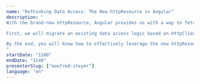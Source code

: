 ```yaml
---
name: "Rethinking Data Access: The New httpResource in Angular"
description: "
With the brand-new httpResource, Angular provides us with a way to fetch data within the reactive, Signal-based data flow. In this session, we will explore all the details of this groundbreaking building block.

First, we will migrate an existing data access logic based on HttpClient to httpResource and discuss how it integrates into our architecture and the reactive graph. Next, we will explore advanced capabilities, such as tracking progress (reportProgress), integrating schema validation (parse), and working with binary data as well as data formats beyond JSON. In addition to error-handling strategies, this session will also highlight the limitations of httpResource.

By the end, you will know how to effectively leverage the new httpResource in your Signal-based Angular applications.
"
startDate: "1100"
endDate: "1140"
presenterSlug: ["manfred-steyer"]
language: "en"
---
```

